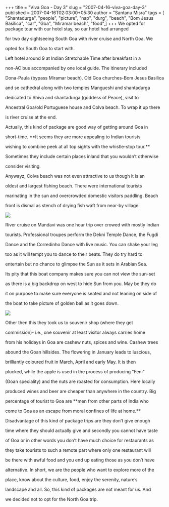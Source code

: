 +++
title = "Viva Goa - Day 3"
slug = "2007-04-16-viva-goa-day-3"
published = 2007-04-16T02:03:00+05:30
author = "Santanu Misra"
tags = [ "Shantadurga", "people", "picture", "nap", "durg", "beach", "Bom Jesus Basilica", "car", "Goa", "Miramar beach", "food",]
+++
We opted for package tour with our hotel stay, so our hotel had arranged

for two day sightseeing South Goa with river cruise and North Goa. We

opted for South Goa to start with.



Left hotel around 9 at Indian Stretchable Time after breakfast in a

non-AC bus accompanied by one local guide. The itinerary included

Dona-Paula (bypass Miramar beach). Old Goa churches-Bom Jesus Basilica

and se cathedral along with two temples Mangueshi and shantadurga

dedicated to Shiva and shantadurga (goddess of Peace), visit to

Ancestral Goa/old Portuguese house and Colva beach. To wrap it up there

is river cruise at the end.



Actually, this kind of package are good way of getting around Goa in

short-time. **It seems they are more appealing to Indian tourists

wishing to combine peek at all top sights with the whistle-stop tour.**

Sometimes they include certain places inland that you wouldn’t otherwise

consider visiting.



Anywayz, Colva beach was not even attractive to us though it is an

oldest and largest fishing beach. There were international tourists

marinating in the sun and overcrowded domestic visitors paddling. Beach

front is dismal as stench of drying fish waft from near-by village.



![](../images/2007-04-16-viva-goa-day-3-boat-cruise-goa.jpg)



River cruise on Mandavi was one hour trip over crowed with mostly Indian

tourists. Professional troupes perform the Dekni Temple Dance, the Fugdi

Dance and the Corredinho Dance with live music. You can shake your leg

too as it will tempt you to dance to their beats. They do try hard to

entertain but no chance to glimpse the Sun as it sets in Arabian Sea.

Its pity that this boat company makes sure you can not view the sun-set

as there is a big backdrop on west to hide Sun from you. May be they do

it on purpose to make sure everyone is seated and not leaning on side of

the boat to take picture of golden ball as it goes down.



<a href="http://www.santm.com/gallery3/index.php/2007/goa/mixed/whole-cashew-fruit" class="snap_nopreview"><img src="../images/2007-04-16-viva-goa-day-3-cashew.jpg" /></a>



Other then this they took us to souvenir shop (where they get

commission)- i.e., one souvenir at least visitor always carries home

from his holidays in Goa are cashew nuts, spices and wine. Cashew trees

abound the Goan hillsides. The flowering in January leads to luscious,

brilliantly coloured fruit in March, April and early May. It is then

plucked, while the apple is used in the process of producing "Feni"

(Goan speciality) and the nuts are roasted for consumption. Here locally

produced wines and beer are cheaper than anywhere in the country. Big

percentage of tourist to Goa are **men from other parts of India who

come to Goa as an escape from moral confines of life at home.**



Disadvantage of this kind of package trips are they don’t give enough

time where they should actually give and secondly you cannot have taste

of Goa or in other words you don’t have much choice for restaurants as

they take tourists to such a remote part where only one restaurant will

be there with awful food and you end up eating those as you don’t have

alternative. In short, we are the people who want to explore more of the

place, know about the culture, food, enjoy the serenity, nature’s

landscape and all. So, this kind of packages are not meant for us. And

we decided not to opt for the North Goa trip.
